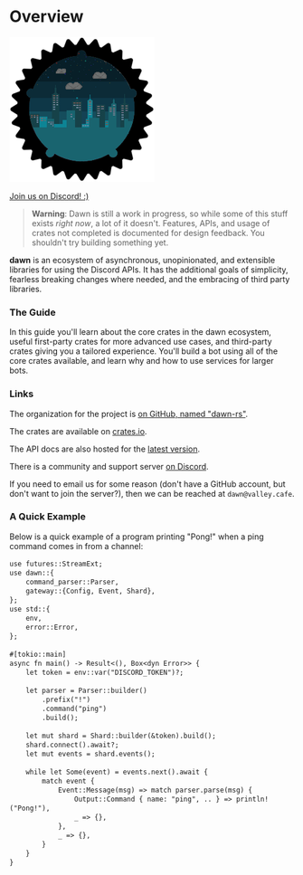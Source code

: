 # Overview

<img
  src="https://raw.githubusercontent.com/dawn-rs/dawn/master/logo.png" 
  alt="dawn logo"
/>

[Join us on Discord! :)][server]

> **Warning**: Dawn is still a work in progress, so while some of this stuff
> exists *right now*, a lot of it doesn't. Features, APIs, and usage of crates
> not completed is documented for design feedback. You shouldn't try building
> something yet.

**dawn** is an ecosystem of asynchronous, unopinionated, and extensible
libraries for using the Discord APIs. It has the additional goals of simplicity,
fearless breaking changes where needed, and the embracing of third party
libraries.

### The Guide

In this guide you'll learn about the core crates in the dawn ecosystem, useful
first-party crates for more advanced use cases, and third-party crates giving
you a tailored experience. You'll build a bot using all of the core crates
available, and learn why and how to use services for larger bots.

### Links

The organization for the project is [on GitHub, named "dawn-rs"][github].

The crates are available on [crates.io].

The API docs are also hosted for the [latest version][docs:latest].

There is a community and support server [on Discord][server].

If you need to email us for some reason (don't have a GitHub account, but don't
want to join the server?), then we can be reached at `dawn@valley.cafe`.

### A Quick Example

Below is a quick example of a program printing "Pong!" when a ping command comes
in from a channel:

```rust,ignore
use futures::StreamExt;
use dawn::{
    command_parser::Parser,
    gateway::{Config, Event, Shard},
};
use std::{
    env,
    error::Error,
};

#[tokio::main]
async fn main() -> Result<(), Box<dyn Error>> {
    let token = env::var("DISCORD_TOKEN")?;

    let parser = Parser::builder()
        .prefix("!")
        .command("ping")
        .build();

    let mut shard = Shard::builder(&token).build();
    shard.connect().await?;
    let mut events = shard.events();

    while let Some(event) = events.next().await {
        match event {
            Event::Message(msg) => match parser.parse(msg) {
                Output::Command { name: "ping", .. } => println!("Pong!"),
                _ => {},
            },
            _ => {},
        }
    }
}
```

[crates.io]: https://crates.io/crates/dawn
[docs:latest]: https://dawn-rs.github.io
[github]: https://github.com/dawn-rs
[server]: https://discord.gg/WBdGJCc
